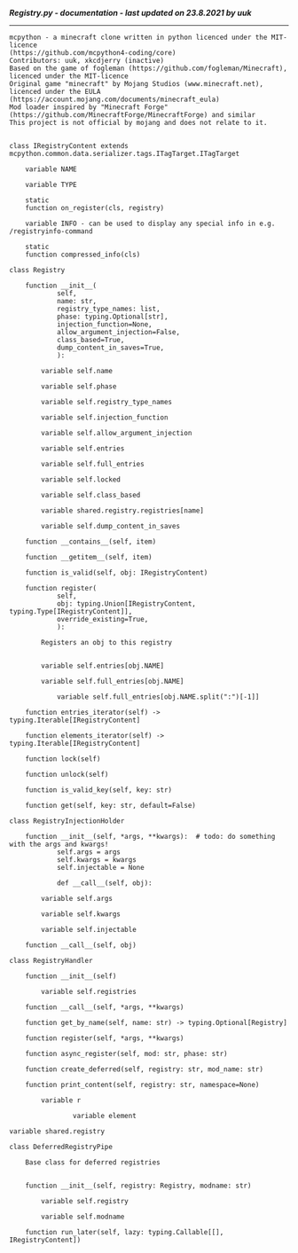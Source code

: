 ***Registry.py - documentation - last updated on 23.8.2021 by uuk***
___

    mcpython - a minecraft clone written in python licenced under the MIT-licence 
    (https://github.com/mcpython4-coding/core)
    Contributors: uuk, xkcdjerry (inactive)
    Based on the game of fogleman (https://github.com/fogleman/Minecraft), licenced under the MIT-licence
    Original game "minecraft" by Mojang Studios (www.minecraft.net), licenced under the EULA
    (https://account.mojang.com/documents/minecraft_eula)
    Mod loader inspired by "Minecraft Forge" (https://github.com/MinecraftForge/MinecraftForge) and similar
    This project is not official by mojang and does not relate to it.


    class IRegistryContent extends mcpython.common.data.serializer.tags.ITagTarget.ITagTarget

        variable NAME

        variable TYPE

        static
        function on_register(cls, registry)

        variable INFO - can be used to display any special info in e.g. /registryinfo-command

        static
        function compressed_info(cls)

    class Registry

        function __init__(
                self,
                name: str,
                registry_type_names: list,
                phase: typing.Optional[str],
                injection_function=None,
                allow_argument_injection=False,
                class_based=True,
                dump_content_in_saves=True,
                ):

            variable self.name

            variable self.phase

            variable self.registry_type_names

            variable self.injection_function

            variable self.allow_argument_injection

            variable self.entries

            variable self.full_entries

            variable self.locked

            variable self.class_based

            variable shared.registry.registries[name]

            variable self.dump_content_in_saves

        function __contains__(self, item)

        function __getitem__(self, item)

        function is_valid(self, obj: IRegistryContent)

        function register(
                self,
                obj: typing.Union[IRegistryContent, typing.Type[IRegistryContent]],
                override_existing=True,
                ):
            
            Registers an obj to this registry


            variable self.entries[obj.NAME]

            variable self.full_entries[obj.NAME]

                variable self.full_entries[obj.NAME.split(":")[-1]]

        function entries_iterator(self) -> typing.Iterable[IRegistryContent]

        function elements_iterator(self) -> typing.Iterable[IRegistryContent]

        function lock(self)

        function unlock(self)

        function is_valid_key(self, key: str)

        function get(self, key: str, default=False)

    class RegistryInjectionHolder

        function __init__(self, *args, **kwargs):  # todo: do something with the args and kwargs!
                self.args = args
                self.kwargs = kwargs
                self.injectable = None
                
                def __call__(self, obj):

            variable self.args

            variable self.kwargs

            variable self.injectable

        function __call__(self, obj)

    class RegistryHandler

        function __init__(self)

            variable self.registries

        function __call__(self, *args, **kwargs)

        function get_by_name(self, name: str) -> typing.Optional[Registry]

        function register(self, *args, **kwargs)

        function async_register(self, mod: str, phase: str)

        function create_deferred(self, registry: str, mod_name: str)

        function print_content(self, registry: str, namespace=None)

            variable r

                    variable element

    variable shared.registry

    class DeferredRegistryPipe
        
        Base class for deferred registries


        function __init__(self, registry: Registry, modname: str)

            variable self.registry

            variable self.modname

        function run_later(self, lazy: typing.Callable[[], IRegistryContent])